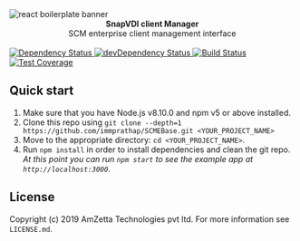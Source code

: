 <span align="center">
<img src="https://secureservercdn.net/198.71.190.232/z9g.9e3.myftpupload.com/wp-content/uploads/2019/02/snap-vdi-tc.png" alt="react boilerplate banner" align="center" />
</span>
<br />

<div align="center"><strong>SnapVDI client Manager</strong></div>
<div align="center">SCM enterprise client management interface</div>

<br />

<span align="center">
  <!-- Dependency Status -->
  <a href="https://david-dm.org/react-boilerplate/react-boilerplate">
    <img src="https://david-dm.org/react-boilerplate/react-boilerplate.svg" alt="Dependency Status" />
  </a>
  <!-- devDependency Status -->
  <a href="https://david-dm.org/react-boilerplate/react-boilerplate#info=devDependencies">
    <img src="https://david-dm.org/react-boilerplate/react-boilerplate/dev-status.svg" alt="devDependency Status" />
  </a>
  <!-- Build Status -->
  <a href="https://travis-ci.org/react-boilerplate/react-boilerplate">
    <img src="https://travis-ci.org/react-boilerplate/react-boilerplate.svg" alt="Build Status" />
  </a>
  <!-- Test Coverage -->
  <a href="https://coveralls.io/r/react-boilerplate/react-boilerplate">
    <img src="https://coveralls.io/repos/github/react-boilerplate/react-boilerplate/badge.svg" alt="Test Coverage" />
  </a>
</a>

</span>

## Quick start

1.  Make sure that you have Node.js v8.10.0 and npm v5 or above installed.
2.  Clone this repo using `git clone --depth=1 https://github.com/immprathap/SCMEBase.git <YOUR_PROJECT_NAME>`
3.  Move to the appropriate directory: `cd <YOUR_PROJECT_NAME>`.<br />
4.  Run `npm install` in order to install dependencies and clean the git repo.<br />
    _At this point you can run `npm start` to see the example app at `http://localhost:3000`._

## License

Copyright (c) 2019 AmZetta Technologies pvt ltd. For more information see `LICENSE.md`.
